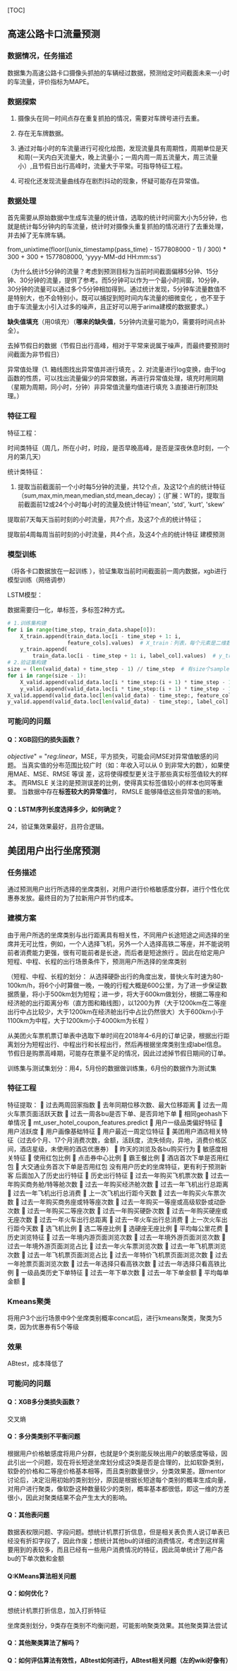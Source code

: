 [TOC]

## 高速公路卡口流量预测

### 数据情况，任务描述

数据集为高速公路卡口摄像头抓拍的车辆经过数据，预测给定时间截面未来一小时的车流量，评价指标为MAPE。

### 数据探索

1. 摄像头在同一时间点存在重复抓拍的情况，需要对车牌号进行去重。

2. 存在无车牌数据。

3. 通过对每小时的车流量进行可视化绘图，发现流量具有周期性，周期单位是天和周(一天内白天流量大，晚上流量小；一周内周一周五流量大，周三流量小）,且节假日出行高峰时，流量大于平常。可指导特征工程。

4. 可视化还发现流量曲线存在剧烈抖动的现象，怀疑可能存在异常值。

### 数据处理

首先需要从原始数据中生成车流量的统计值，选取的统计时间窗大小为5分钟，也就是统计每5分钟内的车流量，统计时对摄像头重复抓拍的情况进行了去重处理，并去掉了无车牌车辆。

from_unixtime(floor((unix_timestamp(pass_time) - 1577808000 - 1) / 300) * 300 + 300 + 1577808000, 'yyyy-MM-dd HH:mm:ss')

（为什么统计5分钟的流量？考虑到预测目标为当前时间截面偏移5分钟、15分钟、30分钟的流量，提供了参考。而5分钟可以作为一个最小时间窗，10分钟，30分钟的流量可以通过多个5分钟相加得到。通过统计发现，5分钟车流量数值不是特别大，也不会特别小，既可以捕捉到短时间内车流量的细微变化 ，也不至于由于车流量太小引入过多的噪声，且正好可以用于arima建模的数据要求。） 

**缺失值填充**（用0填充）（**哪来的缺失值**，5分钟内流量可能为0，需要将时间点补全）。

去掉节假日的数据（节假日出行高峰，相对于平常来说属于噪声，而最终要预测时间截面为非节假日）

异常值处理（1. 箱线图找出异常值并进行填充 。2. 对流量进行log变换，由于log函数的性质，可以找出流量偏少的异常数据，再进行异常值处理，填充时用同期（星期为周期，同小时，分钟）非异常值流量均值进行填充 3.直接进行削顶处理。） 

### 特征工程

特征工程：

时间类特征（周几，所在小时，时段，是否早晚高峰，是否是深夜休息时刻，一个月的第几天）

统计类特征：

1. 提取当前截面前一个小时每5分钟的流量，共12个点，及这12个点的统计特征（sum,max,min,mean,median,std,mean_decay）；（扩展：WT的，提取当前截面前12或24个小时每小时的流量及统计特征'mean', 'std', 'kurt', 'skew'

提取前7天每天当前时刻的小时流量，共7个点，及这7个点的统计特征；

提取前4周每周当前时刻的小时流量，共4个点，及这4个点的统计特征 建模预测

### 模型训练

（将各卡口数据放在一起训练 ），验证集取当前时间截面前一周内数据，xgb进行模型训练（网络调参）

LSTM模型：

数据需要归一化，单标签，多标签2种方式。

```python
# 1.训练集构建
for i in range(time_step, train_data.shape[0]):
    X_train.append(train_data.loc[i - time_step + 1: i,
                   feature_cols].values)  # X_train：列表，每个元素是二维数组，二维数组大小(time_step,features个数)
    y_train.append(
        train_data.loc[i - time_step + 1: i, label_col].values)  # y_train：列表，每个元素是二维数组，二维数组大小(time_step,1)
# 2.验证集构建
size = (len(valid_data) + time_step - 1) // time_step  # 有size个sample
for i in range(size - 1):
    X_valid.append(valid_data.loc[i * time_step:(i + 1) * time_step - 1, feature_cols].values)
    y_valid.append(valid_data.loc[i * time_step:(i + 1) * time_step - 1, label_col].values)
X_valid.append(valid_data.loc[len(valid_data) - time_step:, feature_cols].values)  # X_valid：列表，每个元素是二维数组
y_valid.append(valid_data.loc[len(valid_data) - time_step:, label_col].values)  # y_valid：列表，每个元素是二维数组
```



### 可能问的问题

#### Q：XGB回归的损失函数？

*objective*" = "*reg:linear*，MSE，平方损失，可能会问MSE对异常值敏感的问题。
当真实值的分布范围比较广时（如：年收入可以从 0 到非常大的数），如果使用MAE、MSE、RMSE 等误
差，这将使得模型更关注于那些真实标签值较大的样本。
而RMSLE 关注的是预测误差的比例，使得真实标签值较小的样本也同等重要。
当数据中存在**标签较大的异常值**时， RMSLE 能够降低这些异常值的影响。

#### Q：LSTM序列长度选择多少，如何确定？

24，验证集效果最好，且符合逻辑。



## 美团用户出行坐席预测

### 任务描述

通过预测用户出行所选择的坐席类别，对用户进行价格敏感度分群，进行个性化优惠券发放。最终目的为了拉新用户并节约成本。

### 建模方案

由于用户所选的坐席类别与出行距离具有相关性，不同用户长途短途之间选择的坐席并无可比性，例如，一个人选择飞机，另外一个人选择高铁二等座，并不能说明前者消费能力更强，很有可能前者是长途，而后者是短途旅行 。因此在给定用户短程、中程、长程的出行场景条件下，预测用户所选择的坐席类别

（短程、中程、长程的划分： 从选择硬卧出行的角度出发，普快火车时速为80-100km/h，将6个小时算做一晚，一晚的行程大概是600公里，为了进一步保证数据质量，将小于500km划为短程；进一步，将大于600km做划分，根据二等座和经济舱的出行距离分布（直方图和箱线图），以1200为界（大于1200km在二等座出行中占比较少，大于1200km在经济舱出行中占比仍然很大）大于600km小于1100km为中程，大于1200km小于4000km为长程 ）

从美团火车票机票订单表中选取下单时间在2018年4-6月的订单记录，根据出行距离划分为短程出行、中程出行和长程出行，然后再根据坐席类别生成label信息。 节假日是购票高峰期，可能存在票量不足的情况，因此过滤掉节假日期间的订单。 

训练集与测试集划分：用4，5月份的数据做训练集，6月份的数据作为测试集



### 特征工程

 特征提取： 	过去两周回家指数 	去年同期位移次数、最大位移距离 	过去一周火车票页面活跃天数 	过去一周各bu是否下单、是否异地下单 	相同geohash下单情况 	mt_user_hotel_coupon_features.predict 	用户一级品类偏好特征 	用户活跃度 	用户画像基础特征 	用户最近一周定位特征 	美团用户酒店相关特征（过去6个月、17个月消费次数，金额，活跃度，流失倾向，异地，消费价格区间，酒店星级，未使用的酒店优惠券） 	昨天的浏览及各bu购买行为 	敏感度相关特征 	使用红包比例 	点击券中心比例 	霸王餐比例 	酒店首次下单是否用红包 	大交通业务首次下单是否用红包 没有用户历史的坐席特征，更有利于预测新客 后面加入了历史出行特征 	历史出行特征 	过去一年购买飞机票次数 	过去一年购买商务舱/特等舱次数 	过去一年购买经济舱次数 	过去一年飞机出行总距离 	过去一年飞机出行总消费 	上一次飞机出行距今天数 	过去一年购买火车票次数 	过去一年购买商务座或特等座次数 	过去一年购买一等座或高级软卧或动卧次数 	过去一年购买二等座次数 	过去一年购买硬卧次数 	过去一年购买硬座或无座次数 	过去一年火车出行总距离 	过去一年火车出行总消费 	上一次火车出行距今天数 	选飞机比例 	选二等座比例 	选硬座无座比例 	平均每公里花费 	历史浏览特征 	过去一年境内游页面浏览次数 	过去一年境外游页面浏览次数 	过去一年境外游页面浏览占比 	过去一年火车票浏览次数 	过去一年飞机票浏览次数 	过去一年飞机票页面浏览占比 	过去一年特价飞机票页面浏览次数 	过去一年抢票页面浏览次数 	过去一年选择只看高铁次数 	过去一年选择只看高铁比例 	一级品类历史下单特征 	过去一年下单次数 	过去一年下单金额 	平均每单金额 	

### Kmeans聚类

将用户3个出行场景中9个坐席类别概率concat后，进行kmeans聚类，聚类为5类，因为优惠券有5个等级

### 效果

ABtest，成本降低了

### 可能问的问题

#### Q：XGB多分类损失函数？

交叉熵

#### Q：多分类类别不平衡问题

根据用户价格敏感度将用户分群，也就是9个类别能反映出用户的敏感度等级，因此引出一个问题，现在将长短途坐席划分成这9类是否是合理的，比如软卧类别，软卧的价格和二等座价格基本相等，而且类别数量很少，分类效果差。跟mentor讨论后，决定沿用初始的类别划分，原因是根据长短途每个类别的概率生成向量，对用户进行聚类，像软卧这种数量较少的类别，概率基本都很低，即这一维的方差很小，因此对聚类结果不会产生太大的影响。

#### Q：其他表问题

数据表权限问题、字段问题。想统计机票打折信息，但是相关表负责人说订单表已经没有折扣字段了，因此作废；想统计其他bu的详细的消费情况，考虑到这样需要用到的表较多，而且已经有一些用户消费情况的特征，因此简单统计了用户各bu的下单次数和金额

#### Q:KMeans算法相关问题



#### Q：如何优化？

想统计机票打折信息，加入打折特征

坐席类别划分，9类存在类别不均衡问题，可能影响聚类效果。其他聚类算法尝试

#### Q：其他聚类算法了解吗？



#### Q：如何评估算法有效性，ABtest如何进行，ABtest相关问题（左的wiki好像有）